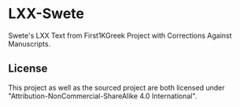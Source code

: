# LXX-Swete
Swete's LXX Text from First1KGreek Project with Corrections Against Manuscripts.

## License
This project as well as the sourced project are both licensed under "Attribution-NonCommercial-ShareAlike 4.0 International".
